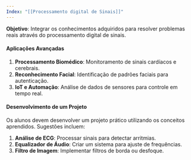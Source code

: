 ```yaml
---
Index: "[[Processamento digital de Sinais]]"
---
```

**Objetivo**: Integrar os conhecimentos adquiridos para resolver problemas reais através do processamento digital de sinais.

#### Aplicações Avançadas

1. **Processamento Biomédico**: Monitoramento de sinais cardíacos e cerebrais.
2. **Reconhecimento Facial**: Identificação de padrões faciais para autenticação.
3. **IoT e Automação**: Análise de dados de sensores para controle em tempo real.

#### Desenvolvimento de um Projeto

Os alunos devem desenvolver um projeto prático utilizando os conceitos aprendidos. Sugestões incluem:

1. **Análise de ECG**: Processar sinais para detectar arritmias.
2. **Equalizador de Áudio**: Criar um sistema para ajuste de frequências.
3. **Filtro de Imagem**: Implementar filtros de borda ou desfoque.